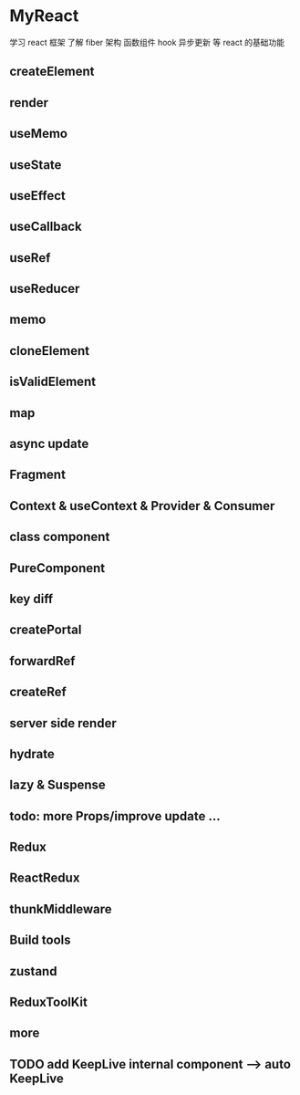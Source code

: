 # MyReact

学习 react 框架 了解 fiber 架构 函数组件 hook 异步更新 等 react 的基础功能

## createElement

## render

## useMemo

## useState

## useEffect

## useCallback

## useRef

## useReducer

## memo

## cloneElement

## isValidElement

## map

## async update

## Fragment

## Context & useContext & Provider & Consumer

## class component

## PureComponent

## key diff

## createPortal

## forwardRef

## createRef

## server side render

## hydrate

## lazy & Suspense

## todo: more Props/improve update ...

## Redux

## ReactRedux

## thunkMiddleware

## Build tools

## zustand

## ReduxToolKit

## more

## TODO add KeepLive internal component --> auto KeepLive
